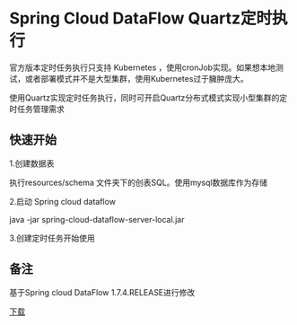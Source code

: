 # Spring Cloud DataFlow Quartz定时执行

官方版本定时任务执行只支持 Kubernetes ，使用cronJob实现。如果想本地测试，或者部署模式并不是大型集群，使用Kubernetes过于臃肿庞大。

使用Quartz实现定时任务执行，同时可开启Quartz分布式模式实现小型集群的定时任务管理需求



## 快速开始

1.创建数据表

执行resources/schema 文件夹下的创表SQL。使用mysql数据库作为存储

2.启动 Spring cloud dataflow

java -jar spring-cloud-dataflow-server-local.jar

3.创建定时任务开始使用



## 备注

基于Spring cloud DataFlow 1.7.4.RELEASE进行修改

[下载](binary/spring-cloud-dataflow-server-local-quartz-1.7.4.RELEASE.jar)
